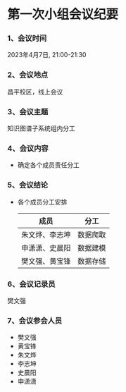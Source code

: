 # 第一次小组会议纪要

### 1、会议时间

2023年4月7日, 21:00-21:30

### 2、会议地点

昌平校区，线上会议

### 3、会议主题

知识图谱子系统组内分工

### 4、会议内容

- 确定各个成员责任分工

### 5、会议结论

- 各个成员分工安排

  |   成员         | 分工       |
  |  -----------   |  ----------|
  | 朱文烨、李志坤  | 数据爬取   |
  | 申潇潇、史晨阳  | 数据建模   |
  | 樊文强、黄宝锋  | 数据存储   |
  

### 6、会议记录员

樊文强

### 7、会议参会人员

- 樊文强
- 黄宝锋
- 朱文烨
- 李志坤
- 史晨阳
- 申潇潇